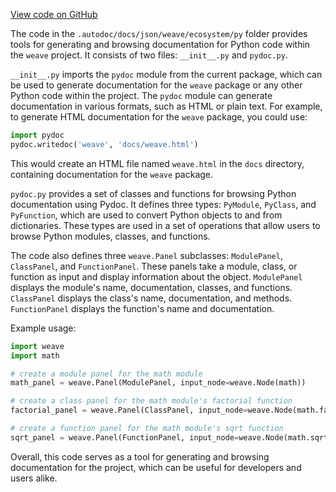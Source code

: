 [View code on GitHub](https://github.com/wandb/weave/.autodoc/docs/json/weave/ecosystem/py)

The code in the `.autodoc/docs/json/weave/ecosystem/py` folder provides tools for generating and browsing documentation for Python code within the `weave` project. It consists of two files: `__init__.py` and `pydoc.py`.

`__init__.py` imports the `pydoc` module from the current package, which can be used to generate documentation for the `weave` package or any other Python code within the project. The `pydoc` module can generate documentation in various formats, such as HTML or plain text. For example, to generate HTML documentation for the `weave` package, you could use:

```python
import pydoc
pydoc.writedoc('weave', 'docs/weave.html')
```

This would create an HTML file named `weave.html` in the `docs` directory, containing documentation for the `weave` package.

`pydoc.py` provides a set of classes and functions for browsing Python documentation using Pydoc. It defines three types: `PyModule`, `PyClass`, and `PyFunction`, which are used to convert Python objects to and from dictionaries. These types are used in a set of operations that allow users to browse Python modules, classes, and functions.

The code also defines three `weave.Panel` subclasses: `ModulePanel`, `ClassPanel`, and `FunctionPanel`. These panels take a module, class, or function as input and display information about the object. `ModulePanel` displays the module's name, documentation, classes, and functions. `ClassPanel` displays the class's name, documentation, and methods. `FunctionPanel` displays the function's name and documentation.

Example usage:

```python
import weave
import math

# create a module panel for the math module
math_panel = weave.Panel(ModulePanel, input_node=weave.Node(math))

# create a class panel for the math module's factorial function
factorial_panel = weave.Panel(ClassPanel, input_node=weave.Node(math.factorial))

# create a function panel for the math module's sqrt function
sqrt_panel = weave.Panel(FunctionPanel, input_node=weave.Node(math.sqrt))
```

Overall, this code serves as a tool for generating and browsing documentation for the project, which can be useful for developers and users alike.
